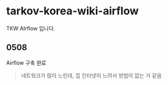 # tarkov-korea-wiki-airflow
TKW AIrflow 입니다.

## 0508

Airflow 구축 완료

> 네트워크가 많이 느린데, 집 인터넷이 느려서 방법이 없는 거 같음
 
